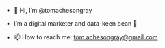 - 👋 Hi, I’m @tomachesongray
-   I’m a digital marketer and data-keen bean 🫘


- 📫 How to reach me: tom.achesongray@gmail.com

<!---
tomachesongray/tomachesongray is a ✨ special ✨ repository because its `README.md` (this file) appears on your GitHub profile.
You can click the Preview link to take a look at your changes.
--->
